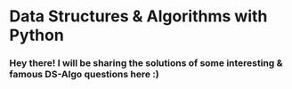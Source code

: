 # Data Structures & Algorithms with Python
### Hey there! I will be sharing the solutions of some interesting & famous DS-Algo questions here :)
